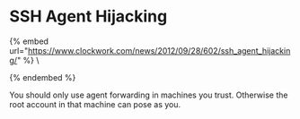 # SSH Agent Hijacking

{% embed url="https://www.clockwork.com/news/2012/09/28/602/ssh_agent_hijacking/" %}
\

{% endembed %}

You should only use agent forwarding in machines you trust. Otherwise the root account in that machine can pose as you.
